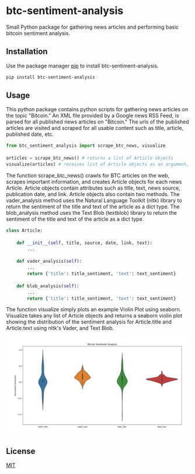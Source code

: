 # btc-sentiment-analysis
Small Python package for gathering news articles and performing basic bitcoin sentiment analysis.

## Installation

Use the package manager [pip](https://pip.pypa.io/en/stable/) to install btc-sentiment-analysis.

```bash
pip install btc-sentiment-analysis
```

## Usage
This python package contains python scripts for gathering news articles on the topic "Bitcoin." An XML file provided by a Google news RSS Feed, is parsed for all published news articles on "Bitcoin." The urls of the published articles are visited and scraped for all usable content such as title, article, published date, etc.

```python
from btc_sentiment_analysis import scrape_btc_news, visualize

articles = scrape_btc_news() # returns a list of Article objects
visualize(articles) # receives list of Article objects as an argument, displays simple seaborn violin plot
```
The function scrape_btc_news() crawls for BTC articles on the web, scrapes important information, and creates Article objects for each news Article.
Article objects contain attributes such as title, text, news source, publication date, and link. Article objects also contain two methods.
The vader_analysis method uses the Natural Language Toolkit (nltk) library to return the sentiment of the title and text of the article as a dict type.
The blob_analysis method uses the Text Blob (textblob) library to return the sentiment of the title and text of the article as a dict type.

```python
class Article:
	
	def __init__(self, title, source, date, link, text):
		...
	
	def vader_analysis(self):
		...
		return {'title': title_sentiment, 'text': text_sentiment}
	
	def blob_analysis(self):
		...
		return {'title': title_sentiment, 'text': text_sentiment}
```
The function visualize simply plots an example Violin Plot using seaborn. Visualize takes any list of Article objects and returns a seaborn violin plot
showing the distribution of the sentiment analysis for Article.title and Article.text using nltk's Vader, and Text Blob.

![Bitcoin_Violin_Plot](https://github.com/diegofigueroa79/btc-sentiment-analysis/blob/master/btc_violinplot.png)

## License
[MIT](https://choosealicense.com/licenses/mit/)
